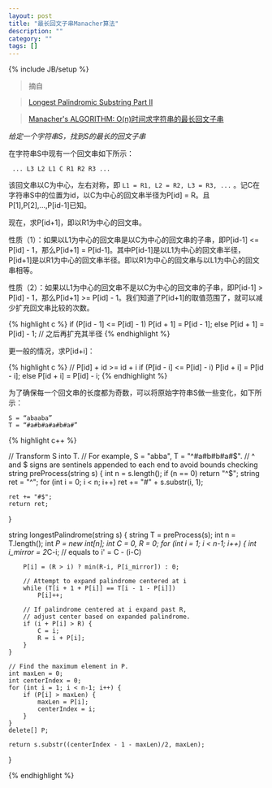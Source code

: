 ```yaml
---
layout: post
title: "最长回文子串Manacher算法"
description: ""
category: ""
tags: []
---
```

{% include JB/setup %}

> 摘自

> [Longest Palindromic Substring Part II](http://leetcode.com/2011/11/longest-palindromic-substring-part-ii.html)

> [Manacher's ALGORITHM: O(n)时间求字符串的最长回文子串](http://www.felix021.com/blog/read.php?2040)

*给定一个字符串S，找到S的最长的回文子串*

在字符串S中现有一个回文串如下所示：

     ... L3 L2 L1 C R1 R2 R3 ...

该回文串以C为中心，左右对称，即 `L1 = R1, L2 = R2, L3 = R3, ...` 。记C在字符串S中的位置为id，以C为中心的回文串半径为P[id] = R。且P[1],P[2],...,P[id-1]已知。

现在，求P[id+1]，即以R1为中心的回文串。

性质（1）：如果以L1为中心的回文串是以C为中心的回文串的子串，即P[id-1] <= P[id] - 1，那么P[id+1] = P[id-1]。其中P[id-1]是以L1为中心的回文串半径，P[id+1]是以R1为中心的回文串半径。即以R1为中心的回文串与以L1为中心的回文串相等。

性质（2）：如果以L1为中心的回文串不是以C为中心的回文串的子串，即P[id-1] > P[id] - 1，那么P[id+1] >= P[id] - 1。我们知道了P[id+1]的取值范围了，就可以减少扩充回文串比较的次数。

{% highlight c %}
if (P[id - 1] <= P[id] - 1)
    P[id + 1] = P[id - 1];
else
    P[id + 1] = P[id] - 1; // 之后再扩充其半径
{% endhighlight %}

更一般的情况，求P[id+i]：

{% highlight c %}
// P[id] + id >= id + i
if (P[id - i] <= P[id] - i)
    P[id + i] = P[id - i];
else
    P[id + i] = P[id] - i;
{% endhighlight %}

为了确保每一个回文串的长度都为奇数，可以将原始字符串S做一些变化，如下所示：

    S = “abaaba”
    T = “#a#b#a#a#b#a#”


{% highlight c++ %}

// Transform S into T.
// For example, S = "abba", T = "^#a#b#b#a#$".
// ^ and $ signs are sentinels appended to each end to avoid bounds checking
string preProcess(string s) {
    int n = s.length();
    if (n == 0) return "^$";
    string ret = "^";
    for (int i = 0; i < n; i++)
        ret += "#" + s.substr(i, 1);

    ret += "#$";
    return ret;
}

string longestPalindrome(string s) {
    string T = preProcess(s);
    int n = T.length();
    int *P = new int[n];
    int C = 0, R = 0;
    for (int i = 1; i < n-1; i++) {
        int i_mirror = 2*C-i; // equals to i' = C - (i-C)

        P[i] = (R > i) ? min(R-i, P[i_mirror]) : 0;

        // Attempt to expand palindrome centered at i
        while (T[i + 1 + P[i]] == T[i - 1 - P[i]])
            P[i]++;

        // If palindrome centered at i expand past R,
        // adjust center based on expanded palindrome.
        if (i + P[i] > R) {
            C = i;
            R = i + P[i];
        }
    }

    // Find the maximum element in P.
    int maxLen = 0;
    int centerIndex = 0;
    for (int i = 1; i < n-1; i++) {
        if (P[i] > maxLen) {
            maxLen = P[i];
            centerIndex = i;
        }
    }
    delete[] P;

    return s.substr((centerIndex - 1 - maxLen)/2, maxLen);
}

{% endhighlight %}
